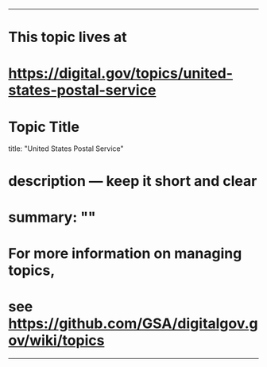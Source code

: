 
---
# This topic lives at
# https://digital.gov/topics/united-states-postal-service

# Topic Title
title: "United States Postal Service"

# description — keep it short and clear
# summary: ""


# For more information on managing topics,
# see https://github.com/GSA/digitalgov.gov/wiki/topics
---